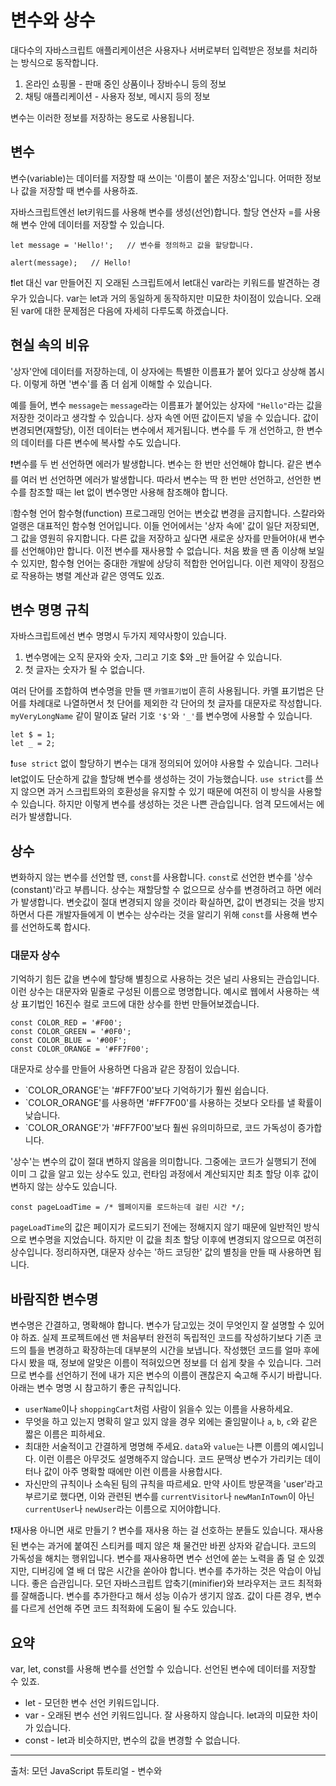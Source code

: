 # 변수와 상수
대다수의 자바스크립트 애플리케이션은 사용자나 서버로부터 입력받은 정보를 처리하는 방식으로 동작합니다.

1. 온라인 쇼핑몰 - 판매 중인 상품이나 장바수니 등의 정보
2. 채팅 애플리케이션  - 사용자 정보, 메시지 등의 정보

변수는 이러한 정보를 저장하는 용도로 사용됩니다.

## 변수
변수(variable)는 데이터를 저장할 때 쓰이는 '이름이 붙은 저장소'입니다. 어떠한 정보나 값을 저장할 때 변수를 사용하죠.

자바스크립트엔선 let키워드를 사용해 변수를 생성(선언)합니다.
할당 연산자 =를 사용해 변수 안에 데이터를 저장할 수 있습니다.
```
let message = 'Hello!';   // 변수를 정의하고 값을 할당합니다.

alert(message);   // Hello!
```

❗let 대신 var
만들어진 지 오래된 스크립트에서 let대신 var라는 키워드를 발견하는 경우가 있습니다.
var는 let과 거의 동일하게 동작하지만 미묘한 차이점이 있습니다. 오래된 var에 대한 문제점은 다음에 자세히 다루도록 하겠습니다.


## 현실 속의 비유
'상자'안에 데이터를 저장하는데, 이 상자에는 특별한 이름표가 붙어 있다고 상상해 봅시다. 이렇게 하면 '변수'를 좀 더 쉽게 이해할 수 있습니다.

예를 들어, 변수 `message`는 `message`라는 이름표가 붙어있는 상자에 `"Hello"`라는 값을 저장한 것이라고 생각할 수 있습니다.
상자 속엔 어떤 값이든지 넣을 수 있습니다.
값이 변경되면(재할당), 이전 데이터는 변수에서 제거됩니다.
변수를 두 개 선언하고, 한 변수의 데이터를 다른 변수에 복사할 수도 있습니다.

❗변수를 두 번 선언하면 에러가 발생합니다.
  변수는 한 번만 선언해야 합니다.
  같은 변수를 여러 번 선언하면 에러가 발생합니다.
  따라서 변수는 딱 한 번만 선언하고, 선언한 변수를 참조할 때는 let 없이 변수명만 사용해 참조해야 합니다.
  
❕함수형 언어
  함수형(function) 프로그래밍 언어는 변숫값 변경을 금지합니다. 스칼라와 얼랭은 대표적인 함수형 언어입니다.
  이들 언어에서는 '상자 속에' 값이 일단 저장되면, 그 값을 영원히 유지합니다. 다른 값을 저장하고 싶다면 새로운 상자를 만들어야(새 변수를 선언해야)만 합니다. 
  이전 변수를 재사용할 수 없습니다.
  처음 봤을 땐 좀 이상해 보일 수 있지만, 함수형 언어는 중대한 개발에 상당히 적합한 언어입니다. 이런 제약이 장점으로 작용하는 병렬 계산과 같은 영역도 있죠.



## 변수 명명 규칙
자바스크립트에선 변수 명명시 두가지 제약사항이 있습니다.

1. 변수명에는 오직 문자와 숫자, 그리고 기호 $와 _만 들어갈 수 있습니다.
2. 첫 글자는 숫자가 될 수 없습니다.

여러 단어를 조합하여 변수명을 만들 땐 `카멜표기법`이 흔히 사용됩니다. 카멜 표기법은 단어를 차례대로 나열하면서 첫 단어를 제외한 각 단어의 첫 글자를 대문자로 작성합니다. `myVeryLongName` 같이 말이죠
달러 기호 `'$'`와 `'_'`를 변수명에 사용할 수 있습니다.
```
let $ = 1;
let _ = 2;
```
❗`use strict` 없이 할당하기
  변수는 대개 정의되어 있어야 사용할 수 있습니다. 그러나 let없이도 단순하게 값을 할당해 변수를 생성하는 것이 가능했습니다. 
  `use strict`를 쓰지 않으면 과거 스크립트와의 호환성을 유지할 수 있기 때문에 여전히 이 방식을 사용할 수 있습니다.
  하지만 이렇게 변수를 생성하는 것은 나쁜 관습입니다. 엄격 모드에서는 에러가 발생합니다.
  

## 상수

변화하지 않는 변수를 선언할 땐, `const`를 사용합니다.
`const`로 선언한 변수를 '상수(constant)'라고 부릅니다. 상수는 재할당할 수 없으므로 상수를 변경하려고 하면 에러가 발생합니다.
변숫값이 절대 변경되지 않을 것이라 확실하면, 값이 변경되는 것을 방지하면서 다른 개발자들에게 이 변수는 상수라는 것을 알리기 위해 `const`를 사용해 변수를 선언하도록 합시다.

### 대문자 상수
기억하기 힘든 값을 변수에 할당해 별칭으로 사용하는 것은 널리 사용되는 관습입니다.
이런 상수는 대문자와 밑줄로 구성된 이름으로 명명합니다.
예시로 웹에서 사용하는 색상 표기법인 16진수 컬로 코드에 대한 상수를 한번 만들어보겠습니다.
```
const COLOR_RED = '#F00';
const COLOR_GREEN = '#0F0';
const COLOR_BLUE = '#00F';
const COLOR_ORANGE = '#FF7F00';
```
대문자로 상수를 만들어 사용하면 다음과 같은 장점이 있습니다.
- `COLOR_ORANGE'는 '#FF7F00'보다 기억하기가 훨씬 쉽습니다.
- `COLOR_ORANGE'를 사용하면 '#FF7F00'를 사용하는 것보다 오타를 낼 확률이 낮습니다.
- `COLOR_ORANGE'가 '#FF7F00'보다 훨씬 유의미하므로, 코드 가독성이 증가합니다.

'상수'는 변수의 값이 절대 변하지 않음을 의미합니다. 그중에는 코드가 실행되기 전에 이미 그 값을 알고 있는 상수도 있고, 런타임 과정에서 계산되지만 최초 할당 이후 값이 변하지 않는 상수도 있습니다.
```
const pageLoadTime = /* 웹페이지를 로드하는데 걸린 시간 */;
```
`pageLoadTime`의 값은 페이지가 로드되기 전에는 정해지지 않기 때문에 일반적인 방식으로 변수명을 지었습니다. 하지만 이 값을 최초 할당 이후에 변경되지 않으므로 여전히 상수입니다.
정리하자면, 대문자 상수는 '하드 코딩한' 값의 별칭을 만들 때 사용하면 됩니다.


## 바람직한 변수명

변수명은 간결하고, 명확해야 합니다. 변수가 담고있는 것이 무엇인지 잘 설명할 수 있어야 하죠.
실제 프로젝트에선 맨 처음부터 완전히 독립적인 코드를 작성하기보다 기존 코드의 틀을 변경하고 확장하는데 대부분의 시간을 보냅니다. 작성했던 코드를 얼마 후에 다시 봤을 때, 정보에 알맞은 이름이 적혀있으면 정보를 더 쉽게 찾을 수 있습니다.
그러므로 변수를 선언하기 전에 내가 지은 변수의 이름이 괜찮은지 숙고해 주시기 바랍니다.
아래는 변수 명명 시 참고하기 좋은 규칙입니다. 
- `userName`이나 `shoppingCart`처럼 사람이 읽을수 있는 이름을 사용하세요.
- 무엇을 하고 있는지 명확히 알고 있지 않을 경우 외에는 줄임말이나 `a`, `b`, `c`와 같은 짧은 이름은 피하세요.
- 최대한 서술적이고 간결하게 명명해 주세요. `data`와 `value`는 나쁜 이름의 예시입니다. 이런 이름은 아무것도 설명해주지 않습니다. 코드 문맥상 변수가 가리키는 데이터나 값이 아주 명확할 때에만 이런 이름을 사용합시다.
- 자신만의 규칙이나 소속된 팀의 규칙을 따르세요. 만약 사이트 방문객을 'user'라고 부르기로 했다면, 이와 관련된 변수를 `currentVisitor`나 `newManInTown`이 아닌 `currentUser`나 `newUser`라는 이름으로 지어야합니다.

❗재사용 아니면 새로 만들기 ?
변수를 재사용 하는 걸 선호하는 분들도 있습니다. 재사용된 변수는 과거에 붙여진 스티커를 떼지 않은 채 물건만 바뀐 상자와 같습니다. 코드의 가독성을 해치는 행위입니다. 
변수를 재사용하면 변수 선언에 쏟는 노력을 좀 덜 순 있겠지만, 디버깅에 열 배 더 많은 시간을 쏟아야 합니다.
변수를 추가하는 것은 악습이 아닙니다. 좋은 습관입니다. 
모던 자바스크립트 압축기(minifier)와 브라우저는 코드 최적화를 잘해줍니다. 변수를 추가한다고 해서 성능 이슈가 생기지 않죠. 값이 다른 경우, 변수를 다르게 선언해 주면 코드 최적화에 도움이 될 수도 있습니다.


## 요약
var, let, const를 사용해 변수를 선언할 수 있습니다. 선언된 변수에 데이터를 저장할 수 있죠.
- let - 모던한 변수 선언 키워드입니다.
- var - 오래된 변수 선언 키워드입니다. 잘 사용하지 않습니다. let과의 미묘한 차이가 있습니다.
- const - let과 비슷하지만, 변수의 값을 변경할 수 없습니다.

---
출처: 모던 JavaScript 튜토리얼 - 변수와 
